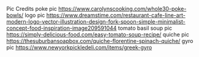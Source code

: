 Pic Credits
poke pic https://www.carolynscooking.com/whole30-poke-bowls/
logo pic https://www.dreamstime.com/restaurant-cafe-line-art-modern-logo-vector-illustration-design-fork-spoon-simple-minimalist-concept-food-inspiration-image209591044
tomato basil soup pic https://simply-delicious-food.com/easy-tomato-soup-recipe/
quiche pic https://thesuburbansoapbox.com/quiche-florentine-spinach-quiche/
gyro pic https://www.newyorkpickledeli.com/items/greek-gyro
